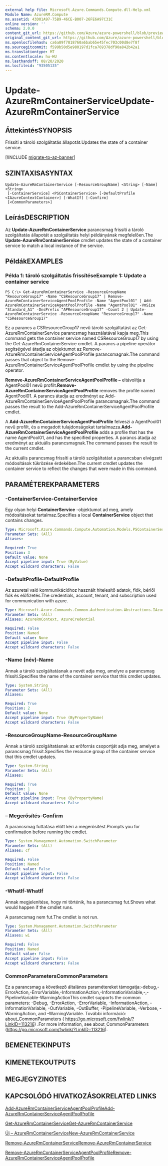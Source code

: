 ```yaml
---
external help file: Microsoft.Azure.Commands.Compute.dll-Help.xml
Module Name: AzureRM.Compute
ms.assetid: 43D01A97-75B9-46CE-B007-26FE6A97C31C
online version: ''
schema: 2.0.0
content_git_url: https://github.com/Azure/azure-powershell/blob/preview/src/ResourceManager/Compute/Stack/Commands.Compute/help/Update-AzureRmContainerService.md
original_content_git_url: https://github.com/Azure/azure-powershell/blob/preview/src/ResourceManager/Compute/Stack/Commands.Compute/help/Update-AzureRmContainerService.md
ms.openlocfilehash: ca6a89f7818760a6bab65e45fec703c00d8e7f8f
ms.sourcegitcommit: f599b50d5e980197d1fca769378df90a842b42a1
ms.translationtype: MT
ms.contentlocale: hu-HU
ms.lasthandoff: 08/20/2020
ms.locfileid: "93505135"
---
```

# <span data-ttu-id="f323c-101">Update-AzureRmContainerService</span><span class="sxs-lookup"><span data-stu-id="f323c-101">Update-AzureRmContainerService</span></span>

## <span data-ttu-id="f323c-102">Áttekintés</span><span class="sxs-lookup"><span data-stu-id="f323c-102">SYNOPSIS</span></span>
<span data-ttu-id="f323c-103">Frissíti a tároló szolgáltatás állapotát.</span><span class="sxs-lookup"><span data-stu-id="f323c-103">Updates the state of a container service.</span></span>

[!INCLUDE [migrate-to-az-banner](../../includes/migrate-to-az-banner.md)]

## <span data-ttu-id="f323c-104">SZINTAXISA</span><span class="sxs-lookup"><span data-stu-id="f323c-104">SYNTAX</span></span>

```
Update-AzureRmContainerService [-ResourceGroupName] <String> [-Name] <String>
 [-ContainerService] <PSContainerService> [-DefaultProfile <IAzureContextContainer>] [-WhatIf] [-Confirm]
 [<CommonParameters>]
```

## <span data-ttu-id="f323c-105">Leírás</span><span class="sxs-lookup"><span data-stu-id="f323c-105">DESCRIPTION</span></span>
<span data-ttu-id="f323c-106">Az **Update-AzureRmContainerService** parancsmag frissíti a tároló szolgáltatás állapotát a szolgáltatás helyi példányának megfelelően.</span><span class="sxs-lookup"><span data-stu-id="f323c-106">The **Update-AzureRmContainerService** cmdlet updates the state of a container service to match a local instance of the service.</span></span>

## <span data-ttu-id="f323c-107">Példák</span><span class="sxs-lookup"><span data-stu-id="f323c-107">EXAMPLES</span></span>

### <span data-ttu-id="f323c-108">Példa 1: tároló szolgáltatás frissítése</span><span class="sxs-lookup"><span data-stu-id="f323c-108">Example 1: Update a container service</span></span>
```
PS C:\> Get-AzureRmContainerService -ResourceGroupName "ResourceGroup17" -Name "CSResourceGroup17" | Remove-AzureRmContainerServiceAgentPoolProfile -Name "AgentPool01" | Add-AzureRmContainerServiceAgentPoolProfile -Name "AgentPool01" -VmSize "Standard_A1" -DnsPrefix "APResourceGroup17" -Count 2 | Update-AzureRmContainerService -ResourceGroupName "ResourceGroup17" -Name "CSResourceGroup17"
```

<span data-ttu-id="f323c-109">Ez a parancs a CSResourceGroup17 nevű tároló szolgáltatást az Get-AzureRmContainerService parancsmag használatával kapja meg.</span><span class="sxs-lookup"><span data-stu-id="f323c-109">This command gets the container service named CSResourceGroup17 by using the Get-AzureRmContainerService cmdlet.</span></span>
<span data-ttu-id="f323c-110">A parancs a pipeline operátor segítségével átadja az objektumot az Remove-AzureRmContainerServiceAgentPoolProfile parancsmagnak.</span><span class="sxs-lookup"><span data-stu-id="f323c-110">The command passes that object to the Remove-AzureRmContainerServiceAgentPoolProfile cmdlet by using the pipeline operator.</span></span>

<span data-ttu-id="f323c-111">**Remove-AzureRmContainerServiceAgentPoolProfile –** eltávolítja a AgentPool01 nevű profilt.</span><span class="sxs-lookup"><span data-stu-id="f323c-111">**Remove-AzureRmContainerServiceAgentPoolProfile** removes the profile named AgentPool01.</span></span>
<span data-ttu-id="f323c-112">A parancs átadja az eredményt az Add-AzureRmContainerServiceAgentPoolProfile parancsmagnak.</span><span class="sxs-lookup"><span data-stu-id="f323c-112">The command passes the result to the Add-AzureRmContainerServiceAgentPoolProfile cmdlet.</span></span>

<span data-ttu-id="f323c-113">A **Add-AzureRmContainerServiceAgentPoolProfile** felveszi a AgentPool01 nevű profilt, és a megadott tulajdonságokat tartalmazza.</span><span class="sxs-lookup"><span data-stu-id="f323c-113">**Add-AzureRmContainerServiceAgentPoolProfile** adds a profile that has the name AgentPool01, and has the specified properties.</span></span>
<span data-ttu-id="f323c-114">A parancs átadja az eredményt az aktuális parancsmagnak.</span><span class="sxs-lookup"><span data-stu-id="f323c-114">The command passes the result to the current cmdlet.</span></span>

<span data-ttu-id="f323c-115">Az aktuális parancsmag frissíti a tároló szolgáltatást a parancsban elvégzett módosítások tükrözése érdekében.</span><span class="sxs-lookup"><span data-stu-id="f323c-115">The current cmdlet updates the container service to reflect the changes that were made in this command.</span></span>

## <span data-ttu-id="f323c-116">PARAMÉTEREK</span><span class="sxs-lookup"><span data-stu-id="f323c-116">PARAMETERS</span></span>

### <span data-ttu-id="f323c-117">-ContainerService</span><span class="sxs-lookup"><span data-stu-id="f323c-117">-ContainerService</span></span>
<span data-ttu-id="f323c-118">Egy olyan helyi **ContainerService** -objektumot ad meg, amely módosításokat tartalmaz.</span><span class="sxs-lookup"><span data-stu-id="f323c-118">Specifies a local **ContainerService** object that contains changes.</span></span>

```yaml
Type: Microsoft.Azure.Commands.Compute.Automation.Models.PSContainerService
Parameter Sets: (All)
Aliases: 

Required: True
Position: 3
Default value: None
Accept pipeline input: True (ByValue)
Accept wildcard characters: False
```

### <span data-ttu-id="f323c-119">-DefaultProfile</span><span class="sxs-lookup"><span data-stu-id="f323c-119">-DefaultProfile</span></span>
<span data-ttu-id="f323c-120">Az azuretal való kommunikációhoz használt hitelesítő adatok, fiók, bérlői fiók és előfizetés.</span><span class="sxs-lookup"><span data-stu-id="f323c-120">The credentials, account, tenant, and subscription used for communication with azure.</span></span>

```yaml
Type: Microsoft.Azure.Commands.Common.Authentication.Abstractions.IAzureContextContainer
Parameter Sets: (All)
Aliases: AzureRmContext, AzureCredential

Required: False
Position: Named
Default value: None
Accept pipeline input: False
Accept wildcard characters: False
```

### <span data-ttu-id="f323c-121">-Name (név)</span><span class="sxs-lookup"><span data-stu-id="f323c-121">-Name</span></span>
<span data-ttu-id="f323c-122">Annak a tároló szolgáltatásnak a nevét adja meg, amelyre a parancsmag frissíti.</span><span class="sxs-lookup"><span data-stu-id="f323c-122">Specifies the name of the container service that this cmdlet updates.</span></span>

```yaml
Type: System.String
Parameter Sets: (All)
Aliases: 

Required: True
Position: 2
Default value: None
Accept pipeline input: True (ByPropertyName)
Accept wildcard characters: False
```

### <span data-ttu-id="f323c-123">-ResourceGroupName</span><span class="sxs-lookup"><span data-stu-id="f323c-123">-ResourceGroupName</span></span>
<span data-ttu-id="f323c-124">Annak a tároló szolgáltatásnak az erőforrás csoportját adja meg, amelyet a parancsmag frissít.</span><span class="sxs-lookup"><span data-stu-id="f323c-124">Specifies the resource group of the container service that this cmdlet updates.</span></span>

```yaml
Type: System.String
Parameter Sets: (All)
Aliases: 

Required: True
Position: 1
Default value: None
Accept pipeline input: True (ByPropertyName)
Accept wildcard characters: False
```

### <span data-ttu-id="f323c-125">– Megerősítés</span><span class="sxs-lookup"><span data-stu-id="f323c-125">-Confirm</span></span>
<span data-ttu-id="f323c-126">A parancsmag futtatása előtt kéri a megerősítést.</span><span class="sxs-lookup"><span data-stu-id="f323c-126">Prompts you for confirmation before running the cmdlet.</span></span>

```yaml
Type: System.Management.Automation.SwitchParameter
Parameter Sets: (All)
Aliases: cf

Required: False
Position: Named
Default value: False
Accept pipeline input: False
Accept wildcard characters: False
```

### <span data-ttu-id="f323c-127">-WhatIf</span><span class="sxs-lookup"><span data-stu-id="f323c-127">-WhatIf</span></span>
<span data-ttu-id="f323c-128">Annak megjelenítése, hogy mi történik, ha a parancsmag fut.</span><span class="sxs-lookup"><span data-stu-id="f323c-128">Shows what would happen if the cmdlet runs.</span></span>

<span data-ttu-id="f323c-129">A parancsmag nem fut.</span><span class="sxs-lookup"><span data-stu-id="f323c-129">The cmdlet is not run.</span></span>

```yaml
Type: System.Management.Automation.SwitchParameter
Parameter Sets: (All)
Aliases: wi

Required: False
Position: Named
Default value: False
Accept pipeline input: False
Accept wildcard characters: False
```

### <span data-ttu-id="f323c-130">CommonParameters</span><span class="sxs-lookup"><span data-stu-id="f323c-130">CommonParameters</span></span>
<span data-ttu-id="f323c-131">Ez a parancsmag a következő általános paramétereket támogatja:-debug,-ErrorAction,-ErrorVariable,-InformationAction,-InformationVariable,-,-PipelineVariable-WarningAction</span><span class="sxs-lookup"><span data-stu-id="f323c-131">This cmdlet supports the common parameters: -Debug, -ErrorAction, -ErrorVariable, -InformationAction, -InformationVariable, -OutVariable, -OutBuffer, -PipelineVariable, -Verbose, -WarningAction, and -WarningVariable.</span></span> <span data-ttu-id="f323c-132">További információ: about_CommonParameters ( https://go.microsoft.com/fwlink/?LinkID=113216) .</span><span class="sxs-lookup"><span data-stu-id="f323c-132">For more information, see about_CommonParameters (https://go.microsoft.com/fwlink/?LinkID=113216).</span></span>

## <span data-ttu-id="f323c-133">BEMENETEK</span><span class="sxs-lookup"><span data-stu-id="f323c-133">INPUTS</span></span>

## <span data-ttu-id="f323c-134">KIMENETEK</span><span class="sxs-lookup"><span data-stu-id="f323c-134">OUTPUTS</span></span>

## <span data-ttu-id="f323c-135">MEGJEGYZI</span><span class="sxs-lookup"><span data-stu-id="f323c-135">NOTES</span></span>

## <span data-ttu-id="f323c-136">KAPCSOLÓDÓ HIVATKOZÁSOK</span><span class="sxs-lookup"><span data-stu-id="f323c-136">RELATED LINKS</span></span>

[<span data-ttu-id="f323c-137">Add-AzureRmContainerServiceAgentPoolProfile</span><span class="sxs-lookup"><span data-stu-id="f323c-137">Add-AzureRmContainerServiceAgentPoolProfile</span></span>](./Add-AzureRmContainerServiceAgentPoolProfile.md)

[<span data-ttu-id="f323c-138">Get-AzureRmContainerService</span><span class="sxs-lookup"><span data-stu-id="f323c-138">Get-AzureRmContainerService</span></span>](./Get-AzureRmContainerService.md)

[<span data-ttu-id="f323c-139">Új – AzureRmContainerService</span><span class="sxs-lookup"><span data-stu-id="f323c-139">New-AzureRmContainerService</span></span>](./New-AzureRmContainerService.md)

[<span data-ttu-id="f323c-140">Remove-AzureRmContainerService</span><span class="sxs-lookup"><span data-stu-id="f323c-140">Remove-AzureRmContainerService</span></span>](./Remove-AzureRmContainerService.md)

[<span data-ttu-id="f323c-141">Remove-AzureRmContainerServiceAgentPoolProfile</span><span class="sxs-lookup"><span data-stu-id="f323c-141">Remove-AzureRmContainerServiceAgentPoolProfile</span></span>](./Remove-AzureRmContainerServiceAgentPoolProfile.md)


